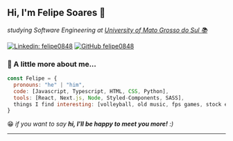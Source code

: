 <h2> Hi, I'm Felipe Soares 👋 </h2>
<p><em>studying Software Engineering at <a href="https://www.ufms.br/">University of Mato Grosso do Sul 📚</a></em></p>

[![Linkedin: felipe0848](https://img.shields.io/badge/-Felipe_Soares-blue?style=flat-square&logo=Linkedin&logoColor=white&link=https://www.linkedin.com/in/felipe0848/)](https://www.linkedin.com/in/felipe0848/)
[![GitHub felipe0848](https://img.shields.io/github/followers/felipe0848?label=follow&style=social)](https://github.com/felipe0848)


### 🔎  A little more about me...  

```javascript
const Felipe = {
  pronouns: "he" | "him",
  code: [Javascript, Typescript, HTML, CSS, Python],
  tools: [React, Next.js, Node, Styled-Components, SASS],
  things I find interesting: [volleyball, old music, fps games, stock exchange]
}
```

😁 <em>if you want to say <b>hi, I'll be happy to meet you more!</b> :)</em>

---